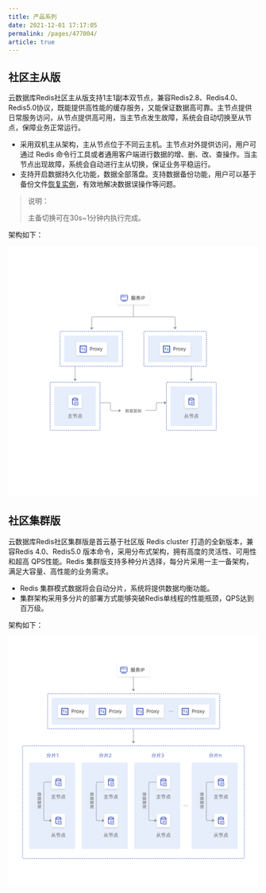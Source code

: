 ```yaml
---
title: 产品系列
date: 2021-12-01 17:17:05
permalink: /pages/477004/
article: true
---
```


## 社区主从版

云数据库Redis社区主从版支持1主1副本双节点，兼容Redis2.8、Redis4.0、Redis5.0协议，既能提供高性能的缓存服务，又能保证数据高可靠。主节点提供日常服务访问，从节点提供高可用，当主节点发生故障，系统会自动切换至从节点，保障业务正常运行。

- 采用双机主从架构，主从节点位于不同云主机。主节点对外提供访问，用户可通过 Redis 命令行工具或者通用客户端进行数据的增、删、改、查操作。当主节点出现故障，系统会自动进行主从切换，保证业务平稳运行。
- 支持开启数据持久化功能，数据全部落盘。支持数据备份功能，用户可以基于备份文件[恢复实例](../05.操作指南/05.备份与恢复/01.恢复数据.md)，有效地解决数据误操作等问题。
>说明：
> 
> 主备切换可在30s~1分钟内执行完成。

架构如下：

![masterslave](../pics/masterslave.png)

## 社区集群版

云数据库Redis社区集群版是首云基于社区版 Redis cluster 打造的全新版本，兼容Redis 4.0、Redis5.0 版本命令，采用分布式架构，拥有高度的灵活性、可用性和超高 QPS性能。Redis 集群版支持多种分片选择，每分片采用一主一备架构，满足大容量、高性能的业务需求。

- Redis 集群模式数据将会自动分片，系统将提供数据均衡功能。
- 集群架构采用多分片的部署方式能够突破Redis单线程的性能瓶颈，QPS达到百万级。

架构如下：

![cluster](../pics/cluster.png)

